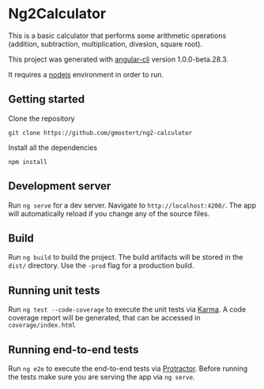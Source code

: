# Ng2Calculator

This is a basic calculator that performs some arithmetic operations (addition, subtraction, multiplication, divesion, square root).

This project was generated with [angular-cli](https://github.com/angular/angular-cli) version 1.0.0-beta.28.3.

It requires a [nodejs](https://nodejs.org/en/) environment in order to run.

## Getting started
Clone the repository

    git clone https://github.com/gmostert/ng2-calculator

Install all the dependencies

    npm install

## Development server
Run `ng serve` for a dev server. Navigate to `http://localhost:4200/`. The app will automatically reload if you change any of the source files.

## Build

Run `ng build` to build the project. The build artifacts will be stored in the `dist/` directory. Use the `-prod` flag for a production build.

## Running unit tests

Run `ng test --code-coverage` to execute the unit tests via [Karma](https://karma-runner.github.io).
A code coverage report will be generated, that can be accessed in `coverage/index.html`

## Running end-to-end tests

Run `ng e2e` to execute the end-to-end tests via [Protractor](http://www.protractortest.org/).
Before running the tests make sure you are serving the app via `ng serve`.
